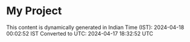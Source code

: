 # My Project

This content is dynamically generated in Indian Time (IST): 2024-04-18 00:02:52 IST
Converted to UTC: 2024-04-17 18:32:52 UTC
